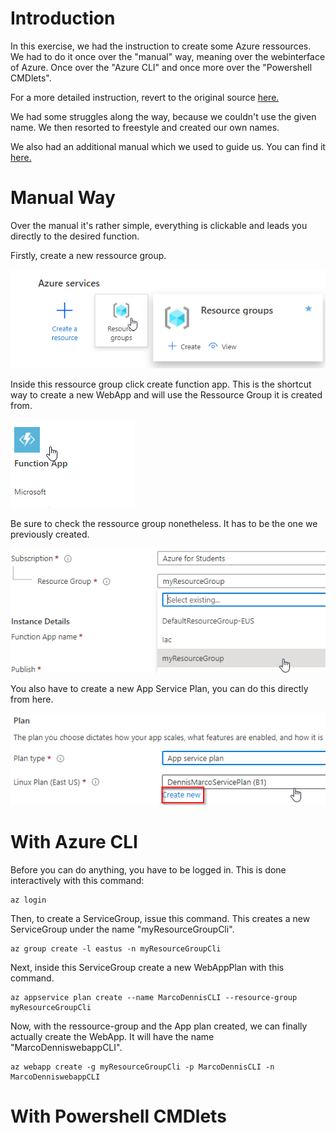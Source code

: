 # Introduction
In this exercise, we had the instruction to create some Azure ressources.
We had to do it once over the "manual" way, meaning over the webinterface of Azure.
Once over the "Azure CLI" and once more over the "Powershell CMDlets".

For a more detailed instruction, revert to the original source [here.](https://gitlab.com/ch-tbz-wb/Stud/azure/-/blob/main/2_Unterrichtsressourcen/Auftraege/Ressource%20erstellen.md) 

We had some struggles along the way, because we couldn't use the given name. We then resorted to freestyle and created our own names.

We also had an additional manual which we used to guide us.
You can find it [here.](https://mattruma.com/cheat-sheet-azure-cli/)

# Manual Way

Over the manual it's rather simple, everything is clickable and leads you directly to the desired function.

Firstly, create a new ressource group.

![create_ressource_group](../Azure/ressources/pictures/ressource_creation/create_ressource_group.png)

Inside this ressource group click create function app.
This is the shortcut way to create a new WebApp and will use the Ressource Group it is created from.

![create_function_app_inside_ressource_group](../Azure/ressources/pictures/ressource_creation/create_function_app_inside_ressource_group.png)

Be sure to check the ressource group nonetheless.
It has to be the one we previously created.

![select_correct_ressource_group](../Azure/ressources/pictures/ressource_creation/select_correct_ressource_group.png)

You also have to create a new App Service Plan, you can do this directly from here.

![create_new_app_service_plan](../Azure/ressources/pictures/ressource_creation/create_new_app_service_plan.png)

# With Azure CLI

Before you can do anything, you have to be logged in.
This is done interactively with this command:

    az login

Then, to create a ServiceGroup, issue this command. This creates a new ServiceGroup under the name "myResourceGroupCli".

    az group create -l eastus -n myResourceGroupCli

Next, inside this ServiceGroup create a new WebAppPlan with this command.

    az appservice plan create --name MarcoDennisCLI --resource-group myResourceGroupCli

Now, with the ressource-group and the App plan created, we can finally actually create the WebApp. It will have the name "MarcoDenniswebappCLI".

    az webapp create -g myResourceGroupCli -p MarcoDennisCLI -n MarcoDenniswebappCLI

# With Powershell CMDlets



